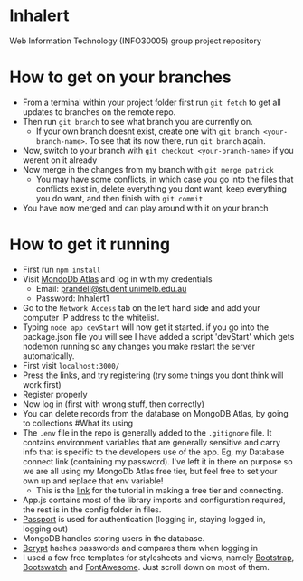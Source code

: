 # Inhalert
Web Information Technology (INFO30005) group project repository

# How to get on your branches
* From a terminal within your project folder first run
`git fetch` to get all updates to branches on the remote repo.
* Then run 
`git branch` to see what branch you are currently on.
    * If your own branch doesnt exist, create one with `git branch <your-branch-name>`.
To see that its now there, run `git branch` again.
* Now, switch to your branch with `git checkout <your-branch-name>` if you werent on it already
* Now merge in the changes from my branch with `git merge patrick`
    * You may have some conflicts, in which case you go into the files that conflicts exist in, delete everything you 
    dont want, keep everything you do want, and then finish with `git commit`
* You have now merged and can play around with it on your branch
# How to get it running
* First run `npm install`
* Visit [MondoDb Atlas](https://cloud.mongodb.com/) and log in with my credentials
    * Email: prandell@student.unimelb.edu.au
    * Password: Inhalert1
* Go to the `Network Access` tab on the left hand side and add your computer IP address to the whitelist.
* Typing `node app devStart` will now get it started. if you go into the package.json file you will see I have added a script 'devStart'
which gets nodemon running so any changes you make restart the server automatically.
* First visit `localhost:3000/`
* Press the links, and try registering (try some things you
dont think will work first)
* Register properly
* Now log in (first with wrong stuff, then correctly)
* You can delete records from the database on MongoDB Atlas, by going to collections
#What its using
* The `.env` file in the repo is generally added to the `.gitignore` file. It contains environment variables that are 
generally sensitive and carry info that is specific to the developers use of the app. Eg, my Database connect link (containing my password). 
I've left it in there on purpose so we are all using my MongoDb Atlas free tier, but feel free to set your own up and replace that env variable!
    * This is the [link](https://canvas.lms.unimelb.edu.au/courses/8135/modules/items/1827299) for the tutorial in making a free tier and connecting.
* App.js contains most of the library imports and configuration required, the rest is in the config folder in files.
* [Passport](http://www.passportjs.org/) is used for authentication (logging in, staying logged in, logging out)
* MongoDB handles storing users in the database.
* [Bcrypt](https://www.npmjs.com/package/bcrypt) hashes passwords and compares them when logging in
* I used a few free templates for stylesheets and views, namely [Bootstrap](getbootstrap.com), [Bootswatch](bootswatch.com)
and [FontAwesome](fontawesome.com). Just scroll down on most of them.

